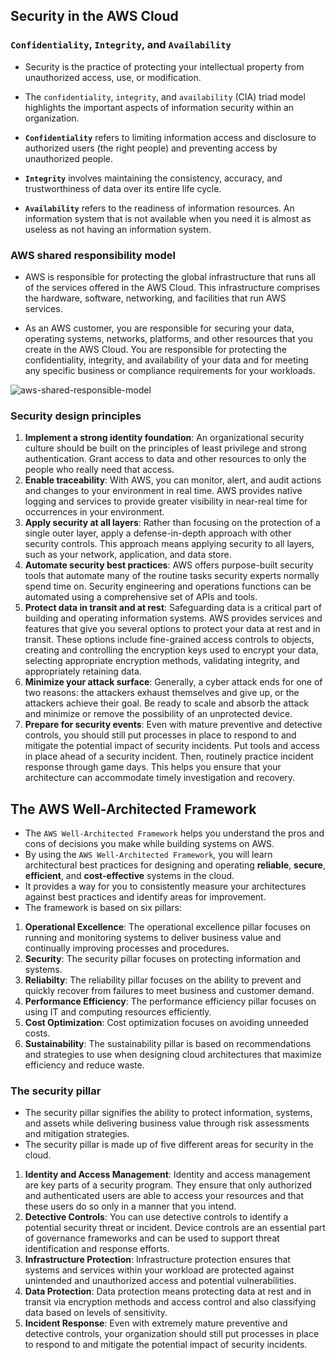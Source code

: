 ## Security in the AWS Cloud

### `Confidentiality`, `Integrity`, and `Availability`
- Security is the practice of protecting your intellectual property from unauthorized access, use, or modification. 
- The `confidentiality`, `integrity`, and `availability` (CIA) triad model highlights the important aspects of information security within an organization.

- __`Confidentiality`__ refers to limiting information access and disclosure to authorized users (the right people) and preventing access by unauthorized people.

- __`Integrity`__ involves maintaining the consistency, accuracy, and trustworthiness of data over its entire life cycle.

- __`Availability`__ refers to the readiness of information resources. An information system that is not available when you need it is almost as useless as not having an information system. 


### AWS shared responsibility model

- AWS is responsible for protecting the global infrastructure that runs all of the services offered in the AWS Cloud. This infrastructure comprises the hardware, software, networking, and facilities that run AWS services.

- As an AWS customer, you are responsible for securing your data, operating systems, networks, platforms, and other resources that you create in the AWS Cloud. You are responsible for protecting the confidentiality, integrity, and availability of your data and for meeting any specific business or compliance requirements for your workloads.

![aws-shared-responsible-model](https://user-images.githubusercontent.com/87711310/213884585-233cf1d0-b369-47b5-894c-12b4c8133411.png)

### Security design principles
1. __Implement a strong identity foundation__: An organizational security culture should be built on the principles of least privilege and strong authentication. Grant access to data and other resources to only the people who really need that access. 
2. __Enable traceability__: With AWS, you can monitor, alert, and audit actions and changes to your environment in real time. AWS provides native logging and services to provide greater visibility in near-real time for occurrences in your environment.
3. __Apply security at all layers__: Rather than focusing on the protection of a single outer layer, apply a defense-in-depth approach with other security controls. This approach means applying security to all layers, such as your network, application, and data store.
4. __Automate security best practices__: AWS offers purpose-built security tools that automate many of the routine tasks security experts normally spend time on. Security engineering and operations functions can be automated using a comprehensive set of APIs and tools.
5. __Protect data in transit and at rest__: Safeguarding data is a critical part of building and operating information systems. AWS provides services and features that give you several options to protect your data at rest and in transit. These options include fine-grained access controls to objects, creating and controlling the encryption keys used to encrypt your data, selecting appropriate encryption methods, validating integrity, and appropriately retaining data. 
6. __Minimize your attack surface__: Generally, a cyber attack ends for one of two reasons: the attackers exhaust themselves and give up, or the attackers achieve their goal. Be ready to scale and absorb the attack and minimize or remove the possibility of an unprotected device. 
7. __Prepare for security events__: Even with mature preventive and detective controls, you should still put processes in place to respond to and mitigate the potential impact of security incidents. Put tools and access in place ahead of a security incident. Then, routinely practice incident response through game days. This helps you ensure that your architecture can accommodate timely investigation and recovery.

## The AWS Well-Architected Framework

- The `AWS Well-Architected Framework` helps you understand the pros and cons of decisions you make while building systems on AWS. 
- By using the `AWS Well-Architected Framework`, you will learn architectural best practices for designing and operating __reliable__, __secure__, __efficient__, and __cost-effective__ systems in the cloud. 
- It provides a way for you to consistently measure your architectures against best practices and identify areas for improvement. 
- The framework is based on six pillars: 

1. __Operational Excellence__: The operational excellence pillar focuses on running and monitoring systems to deliver business value and continually improving processes and procedures. 
2. __Security__: The security pillar focuses on protecting information and systems. 
3. __Reliabilty__: The reliability pillar focuses on the ability to prevent and quickly recover from failures to meet business and customer demand.
4. __Performance Efficiency__: The performance efficiency pillar focuses on using IT and computing resources efficiently.
5. __Cost Optimization__: Cost optimization focuses on avoiding unneeded costs.
6. __Sustainability__: The sustainability pillar is based on recommendations and strategies to use when designing cloud architectures that maximize efficiency and reduce waste.

### The security pillar

- The security pillar signifies the ability to protect information, systems, and assets while delivering business value through risk assessments and mitigation strategies. 
- The security pillar is made up of five different areas for security in the cloud.
1. __Identity and Access Management__: Identity and access management are key parts of a security program. They ensure that only authorized and authenticated users are able to access your resources and that these users do so only in a manner that you intend.
2. __Detective Controls__: You can use detective controls to identify a potential security threat or incident. Device controls are an essential part of governance frameworks and can be used to support threat identification and response efforts. 
3. __Infrastructure Protection__: Infrastructure protection ensures that systems and services within your workload are protected against unintended and unauthorized access and potential vulnerabilities.
4. __Data Protection__: Data protection means protecting data at rest and in transit via encryption methods and access control and also classifying data based on levels of sensitivity.
5. __Incident Response__: Even with extremely mature preventive and detective controls, your organization should still put processes in place to respond to and mitigate the potential impact of security incidents.
